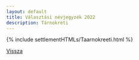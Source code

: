 ```yaml
---
layout: default
title: Választási névjegyzék 2022
description: Tárnokréti
---
```


{% include settlementHTMLs/Taarnokreeti.html %}

[Vissza](./)